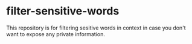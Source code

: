 # filter-sensitive-words
This repository is for filtering sesitive words in context in case you don't want to expose any private information.

